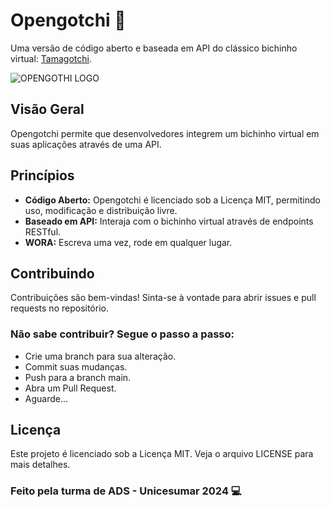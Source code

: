 # Opengotchi 👾
Uma versão de código aberto e baseada em API do clássico bichinho virtual: [Tamagotchi](https://pt.wikipedia.org/wiki/Tamagotchi).

![OPENGOTHI LOGO](https://github.com/Navelogic/Opengotchi/assets/93350805/bcc11acf-9a49-4b90-ab16-edd86819bc8f)


## Visão Geral
Opengotchi permite que desenvolvedores integrem um bichinho virtual em suas aplicações através de uma API.

## Princípios
- **Código Aberto:** Opengotchi é licenciado sob a Licença MIT, permitindo uso, modificação e distribuição livre.
- **Baseado em API:** Interaja com o bichinho virtual através de endpoints RESTful.
- **WORA:** Escreva uma vez, rode em qualquer lugar.

## Contribuindo
Contribuições são bem-vindas! Sinta-se à vontade para abrir issues e pull requests no repositório.

### Não sabe contribuir? Segue o passo a passo:
- Crie uma branch para sua alteração.
- Commit suas mudanças.
- Push para a branch main.
- Abra um Pull Request.
- Aguarde...

## Licença
Este projeto é licenciado sob a Licença MIT. Veja o arquivo LICENSE para mais detalhes.

### Feito pela turma de ADS - Unicesumar 2024 💻

